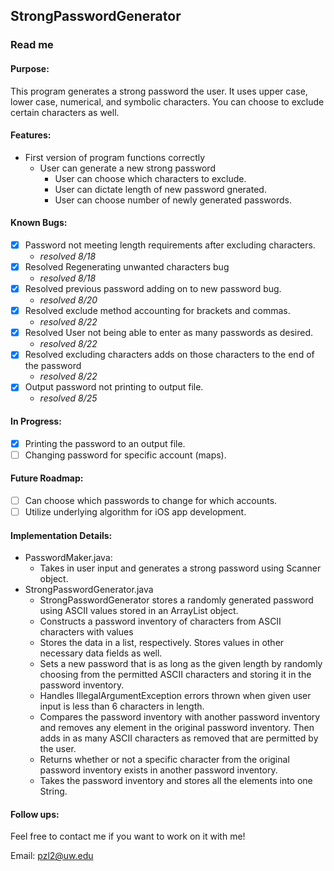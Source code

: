 ## StrongPasswordGenerator
### Read me
#### Purpose:
This program generates a strong password the user.
It uses upper case, lower case, numerical, and symbolic characters.
You can choose to exclude certain characters as well.
#### Features:
- First version of program functions correctly
    - User can generate a new strong password
        - User can choose which characters to exclude.
        - User can dictate length of new password gnerated.
        - User can choose number of newly generated passwords.
#### Known Bugs:
- [x] Password not meeting length requirements after excluding characters.
    - *resolved 8/18*
- [x] Resolved Regenerating unwanted characters bug
    - *resolved 8/18*
- [x] Resolved previous password adding on to new password bug.
    - *resolved 8/20*
- [x] Resolved exclude method accounting for brackets and commas.
    - *resolved 8/22*
- [x] Resolved User not being able to enter as many passwords as desired.
    - *resolved 8/22*
- [x] Resolved excluding characters adds on those characters to the end of the password
    - *resolved 8/22* 
- [x] Output password not printing to output file.
    - *resolved 8/25*

#### In Progress: 
- [x] Printing the password to an output file.
- [ ] Changing password for specific account (maps).

#### Future Roadmap:
- [ ] Can choose which passwords to change for which accounts.
- [ ] Utilize underlying algorithm for iOS app development.
      
#### Implementation Details:
- PasswordMaker.java:
    - Takes in user input and generates a strong password using Scanner object.
- StrongPasswordGenerator.java
    - StrongPasswordGenerator stores a randomly generated password using ASCII values stored in an ArrayList object.
    - Constructs a password inventory of characters from ASCII characters with values
    - Stores the data in a list, respectively. Stores values in other necessary data fields as well.
    - Sets a new password that is as long as the given length by randomly choosing from the permitted ASCII characters and storing it in the password inventory.
    - Handles IllegalArgumentException errors thrown when given user input is less than 6 characters in length.
	- Compares the password inventory with another password inventory and removes any element in the original password inventory. Then adds in as many ASCII characters as removed that are permitted by the user.
	- Returns whether or not a specific character from the original password inventory exists in another password inventory.
	- Takes the password inventory and stores all the elements into one String.


#### Follow ups:
Feel free to contact me if you want to work on it with me!

Email: pzl2@uw.edu
